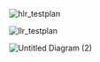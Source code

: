 

![hlr_testplan](https://user-images.githubusercontent.com/78857426/107907270-3f614f80-6f79-11eb-912f-8a5836eaaee2.PNG)

![llr_testplan](https://user-images.githubusercontent.com/78857426/107907368-89e2cc00-6f79-11eb-857c-27936798e51a.PNG)


![Untitled Diagram (2)](https://user-images.githubusercontent.com/78871909/107907416-a67f0400-6f79-11eb-9b47-c85b56c41442.jpg)



